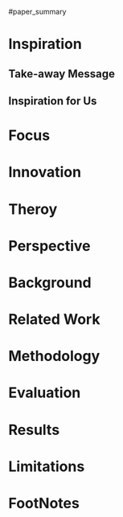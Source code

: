#paper_summary 

# Inspiration
## Take-away Message
## Inspiration for Us
# Focus
# Innovation
# Theroy
# Perspective
# Background
# Related Work
# Methodology
# Evaluation
# Results
# Limitations
# FootNotes
